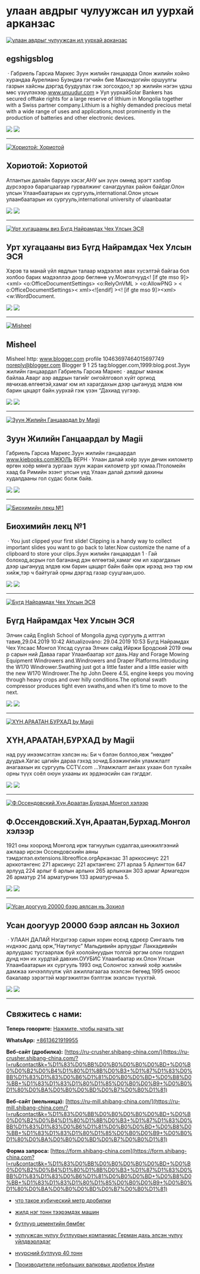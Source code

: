 # улаан авдрыг чулуужсан ил уурхай арканзас

<a href="https://swt.shibang-china.com/?l=ru&img&k=%D1%83%D0%BB%D0%B0%D0%B0%D0%BD+%D0%B0%D0%B2%D0%B4%D1%80%D1%8B%D0%B3+%D1%87%D1%83%D0%BB%D1%83%D1%83%D0%B6%D1%81%D0%B0%D0%BD+%D0%B8%D0%BB+%D1%83%D1%83%D1%80%D1%85%D0%B0%D0%B9+%D0%B0%D1%80%D0%BA%D0%B0%D0%BD%D0%B7%D0%B0%D1%81" target="_blank">![улаан авдрыг чулуужсан ил уурхай арканзас](http://static.shibang-china.com/all-800x300/478.jpg)</a>

## egshigsblog
&nbsp;&#0183;&#32;Габриель Гарсиа Маркес Зуун жилийн ганцаарда Олон жилийн хойно хурандаа Аурелиано Буэндиа гэгчийн бие Макондогийн оршуулгы газрын хайсны дэргэд буудуулах гэж зогсохдоо,т эр жилийн нэгэн үдэш мөс үзүүлэхээр.www.unuudur.com &#187; Уул уурхайSolar Bankers has secured offtake rights for a large reserve of lithium in Mongolia together with a Swiss partner company.Lithium is a highly demanded precious metal with a wide range of uses and applications,most prominently in the production of batteries and other electronic devices.


<a href="https://whatsapp.shibangsoft.com/WhatsApp.php" target="_blank" title="WhatsApp">![](http://static.shibang-china.com/icon/whatsapp.png)</a> <a href="https://swt.shibang-china.com/?l=ru&icon&k=%D1%83%D0%BB%D0%B0%D0%B0%D0%BD+%D0%B0%D0%B2%D0%B4%D1%80%D1%8B%D0%B3+%D1%87%D1%83%D0%BB%D1%83%D1%83%D0%B6%D1%81%D0%B0%D0%BD+%D0%B8%D0%BB+%D1%83%D1%83%D1%80%D1%85%D0%B0%D0%B9+%D0%B0%D1%80%D0%BA%D0%B0%D0%BD%D0%B7%D0%B0%D1%81" target="_blank">![](http://static.shibang-china.com/icon/chat-ru.png)</a>

---

<a href="https://swt.shibang-china.com/?l=ru&img&k=%D1%83%D0%BB%D0%B0%D0%B0%D0%BD+%D0%B0%D0%B2%D0%B4%D1%80%D1%8B%D0%B3+%D1%87%D1%83%D0%BB%D1%83%D1%83%D0%B6%D1%81%D0%B0%D0%BD+%D0%B8%D0%BB+%D1%83%D1%83%D1%80%D1%85%D0%B0%D0%B9+%D0%B0%D1%80%D0%BA%D0%B0%D0%BD%D0%B7%D0%B0%D1%81" target="_blank">![Хориотой: Хориотой](http://static.shibang-china.com/all-800x300/456.jpg)</a>

## Хориотой: Хориотой
Атлантын далайн баруун хэсэг,АНУ ын зүүн омнөд эрэгт хэлбэр дүрсээрээ барагцаагаар гурвалжинг санагдуулах район байдаг.Олон улсын Улаанбаатарын их сургууль,international.Олон улсын улаанбаатарын их сургууль,international university of ulaanbaatar


<a href="https://whatsapp.shibangsoft.com/WhatsApp.php" target="_blank" title="WhatsApp">![](http://static.shibang-china.com/icon/whatsapp.png)</a> <a href="https://swt.shibang-china.com/?l=ru&icon&k=%D1%83%D0%BB%D0%B0%D0%B0%D0%BD+%D0%B0%D0%B2%D0%B4%D1%80%D1%8B%D0%B3+%D1%87%D1%83%D0%BB%D1%83%D1%83%D0%B6%D1%81%D0%B0%D0%BD+%D0%B8%D0%BB+%D1%83%D1%83%D1%80%D1%85%D0%B0%D0%B9+%D0%B0%D1%80%D0%BA%D0%B0%D0%BD%D0%B7%D0%B0%D1%81" target="_blank">![](http://static.shibang-china.com/icon/chat-ru.png)</a>

---

<a href="https://swt.shibang-china.com/?l=ru&img&k=%D1%83%D0%BB%D0%B0%D0%B0%D0%BD+%D0%B0%D0%B2%D0%B4%D1%80%D1%8B%D0%B3+%D1%87%D1%83%D0%BB%D1%83%D1%83%D0%B6%D1%81%D0%B0%D0%BD+%D0%B8%D0%BB+%D1%83%D1%83%D1%80%D1%85%D0%B0%D0%B9+%D0%B0%D1%80%D0%BA%D0%B0%D0%BD%D0%B7%D0%B0%D1%81" target="_blank">![Урт хугацааны виз Бүгд Найрамдах Чех Улсын ЭСЯ](http://static.shibang-china.com/all-800x300/949.jpg)</a>

## Урт хугацааны виз Бүгд Найрамдах Чех Улсын ЭСЯ
Хэрэв та манай үйл явдлын талаар мэдээлэл авах хүсэлтэй байгаа бол холбоо барих мэдээллээ доор бөглөнө үү.Mонголчууд&lt;! [if gte mso 9]&gt;&lt;xml&gt; &lt;o:OfficeDocumentSettings&gt; &lt;o:RelyOnVML &gt; &lt;o:AllowPNG &gt; &lt; o:OfficeDocumentSettings&gt;&lt; xml&gt;&lt;![endif] &gt;&lt;! [if gte mso 9]&gt;&lt;xml&gt; &lt;w:WordDocument.


<a href="https://whatsapp.shibangsoft.com/WhatsApp.php" target="_blank" title="WhatsApp">![](http://static.shibang-china.com/icon/whatsapp.png)</a> <a href="https://swt.shibang-china.com/?l=ru&icon&k=%D1%83%D0%BB%D0%B0%D0%B0%D0%BD+%D0%B0%D0%B2%D0%B4%D1%80%D1%8B%D0%B3+%D1%87%D1%83%D0%BB%D1%83%D1%83%D0%B6%D1%81%D0%B0%D0%BD+%D0%B8%D0%BB+%D1%83%D1%83%D1%80%D1%85%D0%B0%D0%B9+%D0%B0%D1%80%D0%BA%D0%B0%D0%BD%D0%B7%D0%B0%D1%81" target="_blank">![](http://static.shibang-china.com/icon/chat-ru.png)</a>

---

<a href="https://swt.shibang-china.com/?l=ru&img&k=%D1%83%D0%BB%D0%B0%D0%B0%D0%BD+%D0%B0%D0%B2%D0%B4%D1%80%D1%8B%D0%B3+%D1%87%D1%83%D0%BB%D1%83%D1%83%D0%B6%D1%81%D0%B0%D0%BD+%D0%B8%D0%BB+%D1%83%D1%83%D1%80%D1%85%D0%B0%D0%B9+%D0%B0%D1%80%D0%BA%D0%B0%D0%BD%D0%B7%D0%B0%D1%81" target="_blank">![Misheel](http://static.shibang-china.com/all-800x300/389.jpg)</a>

## Misheel
Misheel http: www.blogger.com profile 10463697464015697749 noreply@blogger.com Blogger 9 1 25 tag:blogger.com,1999:blog.post.Зуун жилийн ганцаардал Габриель Гарсиа Маркес&nbsp;&#0183;&#32;авдрыг манаж байлаа.Аварг аэр авдрын тагийг онгойлговол хүйт оргиод явчихав.өлгөөтэй,хамаг юм ил харагдахын дээр цыганууд элдэв юм барин цацарт байн.уурхай гэж үзэн “Дахиад үүгээр.


<a href="https://whatsapp.shibangsoft.com/WhatsApp.php" target="_blank" title="WhatsApp">![](http://static.shibang-china.com/icon/whatsapp.png)</a> <a href="https://swt.shibang-china.com/?l=ru&icon&k=%D1%83%D0%BB%D0%B0%D0%B0%D0%BD+%D0%B0%D0%B2%D0%B4%D1%80%D1%8B%D0%B3+%D1%87%D1%83%D0%BB%D1%83%D1%83%D0%B6%D1%81%D0%B0%D0%BD+%D0%B8%D0%BB+%D1%83%D1%83%D1%80%D1%85%D0%B0%D0%B9+%D0%B0%D1%80%D0%BA%D0%B0%D0%BD%D0%B7%D0%B0%D1%81" target="_blank">![](http://static.shibang-china.com/icon/chat-ru.png)</a>

---

<a href="https://swt.shibang-china.com/?l=ru&img&k=%D1%83%D0%BB%D0%B0%D0%B0%D0%BD+%D0%B0%D0%B2%D0%B4%D1%80%D1%8B%D0%B3+%D1%87%D1%83%D0%BB%D1%83%D1%83%D0%B6%D1%81%D0%B0%D0%BD+%D0%B8%D0%BB+%D1%83%D1%83%D1%80%D1%85%D0%B0%D0%B9+%D0%B0%D1%80%D0%BA%D0%B0%D0%BD%D0%B7%D0%B0%D1%81" target="_blank">![Зуун Жилийн Ганцаардал by Magii](http://static.shibang-china.com/all-800x300/35.jpg)</a>

## Зуун Жилийн Ганцаардал by Magii
Габриель Гарсиа Маркес.Зуун жилийн ганцаардал www.kiebooks.comЖЮЛЬ ВЕРН&nbsp;&#0183;&#32;Улаан далай хоёр зуун дөчин километр өргөн хоёр мянга зургаан зуун жаран километр урт юмаа.Птоломейн хаад ба Римийн эзэнт улсын үед Улаан далай дэлхий дахины худалдааны гол судас болж байв.


<a href="https://whatsapp.shibangsoft.com/WhatsApp.php" target="_blank" title="WhatsApp">![](http://static.shibang-china.com/icon/whatsapp.png)</a> <a href="https://swt.shibang-china.com/?l=ru&icon&k=%D1%83%D0%BB%D0%B0%D0%B0%D0%BD+%D0%B0%D0%B2%D0%B4%D1%80%D1%8B%D0%B3+%D1%87%D1%83%D0%BB%D1%83%D1%83%D0%B6%D1%81%D0%B0%D0%BD+%D0%B8%D0%BB+%D1%83%D1%83%D1%80%D1%85%D0%B0%D0%B9+%D0%B0%D1%80%D0%BA%D0%B0%D0%BD%D0%B7%D0%B0%D1%81" target="_blank">![](http://static.shibang-china.com/icon/chat-ru.png)</a>

---

<a href="https://swt.shibang-china.com/?l=ru&img&k=%D1%83%D0%BB%D0%B0%D0%B0%D0%BD+%D0%B0%D0%B2%D0%B4%D1%80%D1%8B%D0%B3+%D1%87%D1%83%D0%BB%D1%83%D1%83%D0%B6%D1%81%D0%B0%D0%BD+%D0%B8%D0%BB+%D1%83%D1%83%D1%80%D1%85%D0%B0%D0%B9+%D0%B0%D1%80%D0%BA%D0%B0%D0%BD%D0%B7%D0%B0%D1%81" target="_blank">![Биохимийн лекц №1](http://static.shibang-china.com/all-800x300/351.jpg)</a>

## Биохимийн лекц №1
&nbsp;&#0183;&#32;You just clipped your first slide! Clipping is a handy way to collect important slides you want to go back to later.Now customize the name of a clipboard to store your clips.Зуун жилийн ганцаардал 1&nbsp;&#0183;&#32;Гай болоход,асрын гол багананд дэн өлгөөтэй,хамаг юм ил харагдахын дээр цыганууд элдэв юм барин цацарт байн байн орж ирээд энэ тэр юм хийж,тэр ч байтугай орны дэргэд газар сууцгаан,шоо.


<a href="https://whatsapp.shibangsoft.com/WhatsApp.php" target="_blank" title="WhatsApp">![](http://static.shibang-china.com/icon/whatsapp.png)</a> <a href="https://swt.shibang-china.com/?l=ru&icon&k=%D1%83%D0%BB%D0%B0%D0%B0%D0%BD+%D0%B0%D0%B2%D0%B4%D1%80%D1%8B%D0%B3+%D1%87%D1%83%D0%BB%D1%83%D1%83%D0%B6%D1%81%D0%B0%D0%BD+%D0%B8%D0%BB+%D1%83%D1%83%D1%80%D1%85%D0%B0%D0%B9+%D0%B0%D1%80%D0%BA%D0%B0%D0%BD%D0%B7%D0%B0%D1%81" target="_blank">![](http://static.shibang-china.com/icon/chat-ru.png)</a>

---

<a href="https://swt.shibang-china.com/?l=ru&img&k=%D1%83%D0%BB%D0%B0%D0%B0%D0%BD+%D0%B0%D0%B2%D0%B4%D1%80%D1%8B%D0%B3+%D1%87%D1%83%D0%BB%D1%83%D1%83%D0%B6%D1%81%D0%B0%D0%BD+%D0%B8%D0%BB+%D1%83%D1%83%D1%80%D1%85%D0%B0%D0%B9+%D0%B0%D1%80%D0%BA%D0%B0%D0%BD%D0%B7%D0%B0%D1%81" target="_blank">![Бүгд Найрамдах Чех Улсын ЭСЯ](http://static.shibang-china.com/all-800x300/1418.jpg)</a>

## Бүгд Найрамдах Чех Улсын ЭСЯ
Элчин сайд English School of Mongolia дунд сургууль д илтгэл тавив,29.04.2019 10:42 Aktualizov&#225;no: 29.04.2019 10:53 Бүгд Найрамдах Чех Улсаас Монгол Улсад суугаа Элчин сайд Ийржи Бродский 2019 оны р сарын ний Даваа гараг Улаанбаатар хот дахь.Hay and Forage Mowing Equipment Windrowers and.Windrowers and Draper Platforms.Introducing the W170 Windrower.Swathing just got a little faster and a little easier with the new W170 Windrower.The hp John Deere 4.5L engine keeps you moving through heavy crops and over hilly conditions.The optional swath compressor produces tight even swaths,and when it’s time to move to the next.


<a href="https://whatsapp.shibangsoft.com/WhatsApp.php" target="_blank" title="WhatsApp">![](http://static.shibang-china.com/icon/whatsapp.png)</a> <a href="https://swt.shibang-china.com/?l=ru&icon&k=%D1%83%D0%BB%D0%B0%D0%B0%D0%BD+%D0%B0%D0%B2%D0%B4%D1%80%D1%8B%D0%B3+%D1%87%D1%83%D0%BB%D1%83%D1%83%D0%B6%D1%81%D0%B0%D0%BD+%D0%B8%D0%BB+%D1%83%D1%83%D1%80%D1%85%D0%B0%D0%B9+%D0%B0%D1%80%D0%BA%D0%B0%D0%BD%D0%B7%D0%B0%D1%81" target="_blank">![](http://static.shibang-china.com/icon/chat-ru.png)</a>

---

<a href="https://swt.shibang-china.com/?l=ru&img&k=%D1%83%D0%BB%D0%B0%D0%B0%D0%BD+%D0%B0%D0%B2%D0%B4%D1%80%D1%8B%D0%B3+%D1%87%D1%83%D0%BB%D1%83%D1%83%D0%B6%D1%81%D0%B0%D0%BD+%D0%B8%D0%BB+%D1%83%D1%83%D1%80%D1%85%D0%B0%D0%B9+%D0%B0%D1%80%D0%BA%D0%B0%D0%BD%D0%B7%D0%B0%D1%81" target="_blank">![ХҮН,АРААТАН,БУРХАД by Magii](http://static.shibang-china.com/all-800x300/193.jpg)</a>

## ХҮН,АРААТАН,БУРХАД by Magii
над руу инээмсэглэн хэлсэн нь: Би ч бэлэн боллоо,явж “нөхдөө” дуудъя.Хагас цагийн дараа гэхэд зочид.Бээжингийн уламжлалт анагаахын их сургууль CCTV.com …Уламжлалт ангаах ухаан бол тухайн орны түүх соёл оюун ухааны их эрдэнэсийн сан гэгддэг.


<a href="https://whatsapp.shibangsoft.com/WhatsApp.php" target="_blank" title="WhatsApp">![](http://static.shibang-china.com/icon/whatsapp.png)</a> <a href="https://swt.shibang-china.com/?l=ru&icon&k=%D1%83%D0%BB%D0%B0%D0%B0%D0%BD+%D0%B0%D0%B2%D0%B4%D1%80%D1%8B%D0%B3+%D1%87%D1%83%D0%BB%D1%83%D1%83%D0%B6%D1%81%D0%B0%D0%BD+%D0%B8%D0%BB+%D1%83%D1%83%D1%80%D1%85%D0%B0%D0%B9+%D0%B0%D1%80%D0%BA%D0%B0%D0%BD%D0%B7%D0%B0%D1%81" target="_blank">![](http://static.shibang-china.com/icon/chat-ru.png)</a>

---

<a href="https://swt.shibang-china.com/?l=ru&img&k=%D1%83%D0%BB%D0%B0%D0%B0%D0%BD+%D0%B0%D0%B2%D0%B4%D1%80%D1%8B%D0%B3+%D1%87%D1%83%D0%BB%D1%83%D1%83%D0%B6%D1%81%D0%B0%D0%BD+%D0%B8%D0%BB+%D1%83%D1%83%D1%80%D1%85%D0%B0%D0%B9+%D0%B0%D1%80%D0%BA%D0%B0%D0%BD%D0%B7%D0%B0%D1%81" target="_blank">![Ф.Оссендовский.Хүн,Араатан,Бурхад.Монгол хэлээр](http://static.shibang-china.com/all-800x300/119.jpg)</a>

## Ф.Оссендовский.Хүн,Араатан,Бурхад.Монгол хэлээр
1921 оны хооронд Монголд ирж тагнуулын судалгаа,шинжилгээний ажлаар ирсэн Оссендовскийн аяны тэмдэглэл.extensions.libreoffice.orgАрканзас 31 арккосинус 221 арккотангенс 271 арксинус 221 арктангенс 271 арлаа 5 Арлингтон 647 арлууд 224 арлыг 6 арлын арлынх 265 арлынхан 303 армаг Армагедон 26 арматур 214 арматурчин 133 арматурчнаа 5.


<a href="https://whatsapp.shibangsoft.com/WhatsApp.php" target="_blank" title="WhatsApp">![](http://static.shibang-china.com/icon/whatsapp.png)</a> <a href="https://swt.shibang-china.com/?l=ru&icon&k=%D1%83%D0%BB%D0%B0%D0%B0%D0%BD+%D0%B0%D0%B2%D0%B4%D1%80%D1%8B%D0%B3+%D1%87%D1%83%D0%BB%D1%83%D1%83%D0%B6%D1%81%D0%B0%D0%BD+%D0%B8%D0%BB+%D1%83%D1%83%D1%80%D1%85%D0%B0%D0%B9+%D0%B0%D1%80%D0%BA%D0%B0%D0%BD%D0%B7%D0%B0%D1%81" target="_blank">![](http://static.shibang-china.com/icon/chat-ru.png)</a>

---

<a href="https://swt.shibang-china.com/?l=ru&img&k=%D1%83%D0%BB%D0%B0%D0%B0%D0%BD+%D0%B0%D0%B2%D0%B4%D1%80%D1%8B%D0%B3+%D1%87%D1%83%D0%BB%D1%83%D1%83%D0%B6%D1%81%D0%B0%D0%BD+%D0%B8%D0%BB+%D1%83%D1%83%D1%80%D1%85%D0%B0%D0%B9+%D0%B0%D1%80%D0%BA%D0%B0%D0%BD%D0%B7%D0%B0%D1%81" target="_blank">![Усан доогуур 20000 бээр аялсан нь Зохиол](http://static.shibang-china.com/all-800x300/1208.jpg)</a>

## Усан доогуур 20000 бээр аялсан нь Зохиол
&nbsp;&#0183;&#32;УЛААН ДАЛАЙ Нэгдvгээр сарын хорин есєнд єдрєєр Сингааль тив нvднээс далд орж,”Наутилус” Мальдивийн арлуудыг Лаккадивийн арлуудаас тусгаарлаж буй хоолойнуудын толгой эргэм олон голдрил дунд нэн их хурдтай давхин.ОУУБИС Улаанбаатар их.Олон Улсын Улаанбаатарын их сургууль 1993 онд Солонгос хэлний хоёр жилийн дамжаа хичээллүүлж үйл ажиллагаагаа эхэлсэн бөгөөд 1995 оноос бакалавр зэрэгтэй мэргэжилтэн бэлтгэж эхэлсэн түүхтэй.


<a href="https://whatsapp.shibangsoft.com/WhatsApp.php" target="_blank" title="WhatsApp">![](http://static.shibang-china.com/icon/whatsapp.png)</a> <a href="https://swt.shibang-china.com/?l=ru&icon&k=%D1%83%D0%BB%D0%B0%D0%B0%D0%BD+%D0%B0%D0%B2%D0%B4%D1%80%D1%8B%D0%B3+%D1%87%D1%83%D0%BB%D1%83%D1%83%D0%B6%D1%81%D0%B0%D0%BD+%D0%B8%D0%BB+%D1%83%D1%83%D1%80%D1%85%D0%B0%D0%B9+%D0%B0%D1%80%D0%BA%D0%B0%D0%BD%D0%B7%D0%B0%D1%81" target="_blank">![](http://static.shibang-china.com/icon/chat-ru.png)</a>

---
## Свяжитесь с нами:

**Теперь говорите:** [Нажмите, чтобы начать чат](https://swt.shibang-china.com?l=ru&contact&k=%D1%83%D0%BB%D0%B0%D0%B0%D0%BD+%D0%B0%D0%B2%D0%B4%D1%80%D1%8B%D0%B3+%D1%87%D1%83%D0%BB%D1%83%D1%83%D0%B6%D1%81%D0%B0%D0%BD+%D0%B8%D0%BB+%D1%83%D1%83%D1%80%D1%85%D0%B0%D0%B9+%D0%B0%D1%80%D0%BA%D0%B0%D0%BD%D0%B7%D0%B0%D1%81)

**WhatsApp:**  [+8613621919955](https://whatsapp.shibangsoft.com/WhatsApp.php)

**Веб-сайт (дробилка):** [https://ru-crusher.shibang-china.com/](https://ru-crusher.shibang-china.com/?l=ru&contact&k=%D1%83%D0%BB%D0%B0%D0%B0%D0%BD+%D0%B0%D0%B2%D0%B4%D1%80%D1%8B%D0%B3+%D1%87%D1%83%D0%BB%D1%83%D1%83%D0%B6%D1%81%D0%B0%D0%BD+%D0%B8%D0%BB+%D1%83%D1%83%D1%80%D1%85%D0%B0%D0%B9+%D0%B0%D1%80%D0%BA%D0%B0%D0%BD%D0%B7%D0%B0%D1%81)

**Веб-сайт (мельница):** [https://ru-mill.shibang-china.com/](https://ru-mill.shibang-china.com/?l=ru&contact&k=%D1%83%D0%BB%D0%B0%D0%B0%D0%BD+%D0%B0%D0%B2%D0%B4%D1%80%D1%8B%D0%B3+%D1%87%D1%83%D0%BB%D1%83%D1%83%D0%B6%D1%81%D0%B0%D0%BD+%D0%B8%D0%BB+%D1%83%D1%83%D1%80%D1%85%D0%B0%D0%B9+%D0%B0%D1%80%D0%BA%D0%B0%D0%BD%D0%B7%D0%B0%D1%81)

**Форма запроса:** [https://form.shibang-china.com](https://form.shibang-china.com?l=ru&contact&k=%D1%83%D0%BB%D0%B0%D0%B0%D0%BD+%D0%B0%D0%B2%D0%B4%D1%80%D1%8B%D0%B3+%D1%87%D1%83%D0%BB%D1%83%D1%83%D0%B6%D1%81%D0%B0%D0%BD+%D0%B8%D0%BB+%D1%83%D1%83%D1%80%D1%85%D0%B0%D0%B9+%D0%B0%D1%80%D0%BA%D0%B0%D0%BD%D0%B7%D0%B0%D1%81)

* [что такое кубический метр дробилки](../126/%D1%87%D1%82%D0%BE%20%D1%82%D0%B0%D0%BA%D0%BE%D0%B5%20%D0%BA%D1%83%D0%B1%D0%B8%D1%87%D0%B5%D1%81%D0%BA%D0%B8%D0%B9%20%D0%BC%D0%B5%D1%82%D1%80%20%D0%B4%D1%80%D0%BE%D0%B1%D0%B8%D0%BB%D0%BA%D0%B8.md)

* [жилд нэг тонн тээрэмдэх машин](../127/%D0%B6%D0%B8%D0%BB%D0%B4%20%D0%BD%D1%8D%D0%B3%20%D1%82%D0%BE%D0%BD%D0%BD%20%D1%82%D1%8D%D1%8D%D1%80%D1%8D%D0%BC%D0%B4%D1%8D%D1%85%20%D0%BC%D0%B0%D1%88%D0%B8%D0%BD.md)

* [бутлуур цементийн бөмбөг](../127/%D0%B1%D1%83%D1%82%D0%BB%D1%83%D1%83%D1%80%20%D1%86%D0%B5%D0%BC%D0%B5%D0%BD%D1%82%D0%B8%D0%B9%D0%BD%20%D0%B1%D3%A9%D0%BC%D0%B1%D3%A9%D0%B3.md)

* [чулуужсан чулуу бутлуурын компаниас Герман дахь элсэн чулуу үйлдвэрлэдэг](../126/%D1%87%D1%83%D0%BB%D1%83%D1%83%D0%B6%D1%81%D0%B0%D0%BD%20%D1%87%D1%83%D0%BB%D1%83%D1%83%20%D0%B1%D1%83%D1%82%D0%BB%D1%83%D1%83%D1%80%D1%8B%D0%BD%20%D0%BA%D0%BE%D0%BC%D0%BF%D0%B0%D0%BD%D0%B8%D0%B0%D1%81%20%D0%93%D0%B5%D1%80%D0%BC%D0%B0%D0%BD%20%D0%B4%D0%B0%D1%85%D1%8C%20%D1%8D%D0%BB%D1%81%D1%8D%D0%BD%20%D1%87%D1%83%D0%BB%D1%83%D1%83%20%D2%AF%D0%B9%D0%BB%D0%B4%D0%B2%D1%8D%D1%80%D0%BB%D1%8D%D0%B4%D1%8D%D0%B3.md)

* [нүүрсний бутлуур 40 тонн](../130/%D0%BD%D2%AF%D2%AF%D1%80%D1%81%D0%BD%D0%B8%D0%B9%20%D0%B1%D1%83%D1%82%D0%BB%D1%83%D1%83%D1%80%2040%20%D1%82%D0%BE%D0%BD%D0%BD.md)

* [Производители небольших валковых дробилок Индии](../126/%D0%9F%D1%80%D0%BE%D0%B8%D0%B7%D0%B2%D0%BE%D0%B4%D0%B8%D1%82%D0%B5%D0%BB%D0%B8%20%D0%BD%D0%B5%D0%B1%D0%BE%D0%BB%D1%8C%D1%88%D0%B8%D1%85%20%D0%B2%D0%B0%D0%BB%D0%BA%D0%BE%D0%B2%D1%8B%D1%85%20%D0%B4%D1%80%D0%BE%D0%B1%D0%B8%D0%BB%D0%BE%D0%BA%20%D0%98%D0%BD%D0%B4%D0%B8%D0%B8.md)